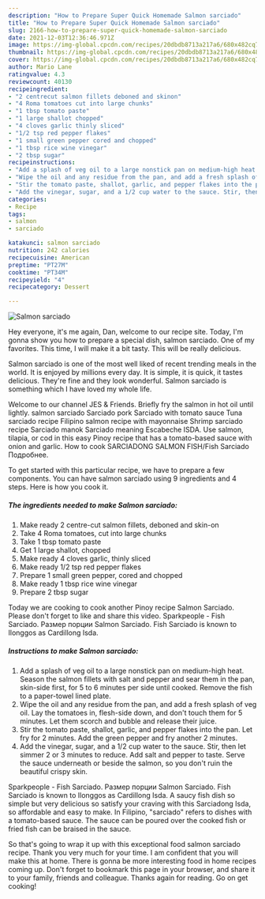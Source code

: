 ```yaml
---
description: "How to Prepare Super Quick Homemade Salmon sarciado"
title: "How to Prepare Super Quick Homemade Salmon sarciado"
slug: 2166-how-to-prepare-super-quick-homemade-salmon-sarciado
date: 2021-12-03T12:36:46.971Z
image: https://img-global.cpcdn.com/recipes/20dbdb8713a217a6/680x482cq70/salmon-sarciado-recipe-main-photo.jpg
thumbnail: https://img-global.cpcdn.com/recipes/20dbdb8713a217a6/680x482cq70/salmon-sarciado-recipe-main-photo.jpg
cover: https://img-global.cpcdn.com/recipes/20dbdb8713a217a6/680x482cq70/salmon-sarciado-recipe-main-photo.jpg
author: Mario Lane
ratingvalue: 4.3
reviewcount: 40130
recipeingredient:
- "2 centrecut salmon fillets deboned and skinon"
- "4 Roma tomatoes cut into large chunks"
- "1 tbsp tomato paste"
- "1 large shallot chopped"
- "4 cloves garlic thinly sliced"
- "1/2 tsp red pepper flakes"
- "1 small green pepper cored and chopped"
- "1 tbsp rice wine vinegar"
- "2 tbsp sugar"
recipeinstructions:
- "Add a splash of veg oil to a large nonstick pan on medium-high heat. Season the salmon fillets with salt and pepper and sear them in the pan, skin-side first, for 5 to 6 minutes per side until cooked. Remove the fish to a paper-towel lined plate."
- "Wipe the oil and any residue from the pan, and add a fresh splash of veg oil. Lay the tomatoes in, flesh-side down, and don&#39;t touch them for 5 minutes. Let them scorch and bubble and release their juice."
- "Stir the tomato paste, shallot, garlic, and pepper flakes into the pan. Let fry for 2 minutes. Add the green pepper and fry another 2 minutes."
- "Add the vinegar, sugar, and a 1/2 cup water to the sauce. Stir, then let simmer 2 or 3 minutes to reduce. Add salt and pepper to taste. Serve the sauce underneath or beside the salmon, so you don&#39;t ruin the beautiful crispy skin."
categories:
- Recipe
tags:
- salmon
- sarciado

katakunci: salmon sarciado 
nutrition: 242 calories
recipecuisine: American
preptime: "PT27M"
cooktime: "PT34M"
recipeyield: "4"
recipecategory: Dessert

---
```



![Salmon sarciado](https://img-global.cpcdn.com/recipes/20dbdb8713a217a6/680x482cq70/salmon-sarciado-recipe-main-photo.jpg)

Hey everyone, it's me again, Dan, welcome to our recipe site. Today, I'm gonna show you how to prepare a special dish, salmon sarciado. One of my favorites. This time, I will make it a bit tasty. This will be really delicious.

Salmon sarciado is one of the most well liked of recent trending meals in the world. It is enjoyed by millions every day. It is simple, it is quick, it tastes delicious. They're fine and they look wonderful. Salmon sarciado is something which I have loved my whole life.

Welcome to our channel JES &amp; Friends. Briefly fry the salmon in hot oil until lightly. salmon sarciado Sarciado pork Sarciado with tomato sauce Tuna sarciado recipe Filipino salmon recipe with mayonnaise Shrimp sarciado recipe Sarciado manok Sarciado meaning Escabeche ISDA. Use salmon, tilapia, or cod in this easy Pinoy recipe that has a tomato-based sauce with onion and garlic. How to cook SARCIADONG SALMON FISH/Fish Sarciado Подробнее.


To get started with this particular recipe, we have to prepare a few components. You can have salmon sarciado using 9 ingredients and 4 steps. Here is how you cook it.

<!--inarticleads1-->

##### The ingredients needed to make Salmon sarciado:

1. Make ready 2 centre-cut salmon fillets, deboned and skin-on
1. Take 4 Roma tomatoes, cut into large chunks
1. Take 1 tbsp tomato paste
1. Get 1 large shallot, chopped
1. Make ready 4 cloves garlic, thinly sliced
1. Make ready 1/2 tsp red pepper flakes
1. Prepare 1 small green pepper, cored and chopped
1. Make ready 1 tbsp rice wine vinegar
1. Prepare 2 tbsp sugar


Today we are cooking to cook another Pinoy recipe Salmon Sarciado. Please don&#39;t forget to like and share this video. Sparkpeople - Fish Sarciado. Размер порции Salmon Sarciado. Fish Sarciado is known to Ilonggos as Cardillong Isda. 

<!--inarticleads2-->

##### Instructions to make Salmon sarciado:

1. Add a splash of veg oil to a large nonstick pan on medium-high heat. Season the salmon fillets with salt and pepper and sear them in the pan, skin-side first, for 5 to 6 minutes per side until cooked. Remove the fish to a paper-towel lined plate.
1. Wipe the oil and any residue from the pan, and add a fresh splash of veg oil. Lay the tomatoes in, flesh-side down, and don&#39;t touch them for 5 minutes. Let them scorch and bubble and release their juice.
1. Stir the tomato paste, shallot, garlic, and pepper flakes into the pan. Let fry for 2 minutes. Add the green pepper and fry another 2 minutes.
1. Add the vinegar, sugar, and a 1/2 cup water to the sauce. Stir, then let simmer 2 or 3 minutes to reduce. Add salt and pepper to taste. Serve the sauce underneath or beside the salmon, so you don&#39;t ruin the beautiful crispy skin.


Sparkpeople - Fish Sarciado. Размер порции Salmon Sarciado. Fish Sarciado is known to Ilonggos as Cardillong Isda. A saucy fish dish so simple but very delicious so satisfy your craving with this Sarciadong Isda, so affordable and easy to make. In Filipino, "sarciado" refers to dishes with a tomato-based sauce. The sauce can be poured over the cooked fish or fried fish can be braised in the sauce. 

So that's going to wrap it up with this exceptional food salmon sarciado recipe. Thank you very much for your time. I am confident that you will make this at home. There is gonna be more interesting food in home recipes coming up. Don't forget to bookmark this page in your browser, and share it to your family, friends and colleague. Thanks again for reading. Go on get cooking!
